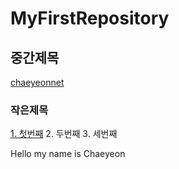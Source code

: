 # MyFirstRepository

## 중간제목
[chaeyeonnet](https://github.com/Chaeyeon0612 "chaeyeonnet")
### 작은제목
 <u>1. 첫번째</u>
 2. 두번째
 3. 세번째

Hello my name is Chaeyeon
